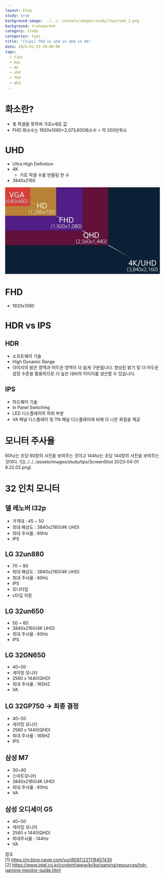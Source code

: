 ```yaml
---
layout: blog
study: true
background-image: ../../../assets/images/study/tips/uhd_1.png
background: transparent
category: study
categories: tips
title: "[tips] fhd vs uhd vs qhd vs 4k"
date: 2023-01-23 19:00:00
tags:
  - tips
  - mac
  - 4k
  - uhd
  - fhd
  - qhd
---
```


# 화소란?

- 총 픽셀을 뜻하며 가로x세로 값
- FHD 화소수는 1920x1080=2,073,600화소수 = 약 200만화소

# UHD

- Ultra High Definition
- 4K
    - 가로 픽셀 수를 반올림 한 수
- 3840x2160

![](../../../assets/images/study/tips/uhd_1.png)
<!-- {: width="50%" height="50%"}   -->

# FHD

- 1920x1080

# HDR vs IPS

## HDR

- 소프트웨어 기술
- High Dynamic Range
- 이미지의 밝은 영역과 어두운 영역이 더 쉽게 구분됩니다. 향상된 밝기 및 더 어두운 검정 수준을 활용하므로 더 높은 대비의 이미지를 생산할 수 있습니다.

## IPS

- 하드웨어 기술
- In Panel Switching
- LED 디스플레이의 하위 부분
- VA 패널 디스플레이 및 TN 패널 디스플레이에 비해 더 나은 화질을 제공

# 모니터 주사율

60hz는 초당 60장의 사진을 보여주는 것이고 144hz는 초당 144장의 사진을 보여주는 것이다.
![](../../../assets/images/study/tips/ScreenShot 2023-04-01 8.22.02.png)

# 32 인치 모니터

## 델 레노버 l32p

- 가격대 : 45 ~ 50
- 최대 해상도 : 3840x2160(4K UHD)
- 최대 주사율 : 60Hz
- IPS

## LG 32un880

- 70 ~ 80
- 최대 해상도 : 3840x2160(4K UHD)
- 최대 주사율 : 60Hz
- IPS
- 모니터암
- c타입 지원

## LG 32un650

- 50 ~ 60
- 3840x2160(4K UHD)
- 최대 주사율 : 60Hz
- IPS

## LG 32GN650

- 40~50
- 게이밍 모니터
- 2560 x 1440(QHD)
- 최대 주사율 : 165HZ
- VA

## LG 32GP750 -> 최종 결정

- 40~50
- 게이밍 모니터
- 2560 x 1440(QHD)
- 최대 주사율 : 165HZ
- IPS

## 삼성 M7

- 30~40
- 스마트모니터
- 3840x2160(4K UHD)
- 최대 주사율 : 60Hz
- VA

## 삼성 오디세이 G5

- 40~50
- 게이밍 모니터
- 2560 x 1440(QHD)
- 최대주사율 : 144Hz
- VA

참조  
[1] https://m.blog.naver.com/yuri8097/221118457430  
[2] https://www.intel.co.kr/content/www/kr/ko/gaming/resources/hdr-gaming-monitor-guide.html
